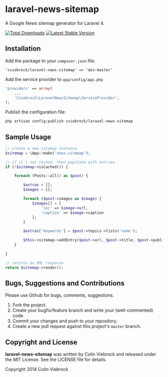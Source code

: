 # laravel-news-sitemap

A Google News sitemap generator for Laravel 4.

[![Total Downloads](https://poser.pugx.org/cviebrock/laravel-news-sitemap/downloads.png)](https://packagist.org/packages/cviebrock/laravel-news-sitemap)
[![Latest Stable Version](https://poser.pugx.org/cviebrock/laravel-news-sitemap/v/stable.png)](https://packagist.org/packages/cviebrock/laravel-news-sitemap)



## Installation

Add the package to your `composer.json` file:

```
'cviebrock/laravel-news-sitemap' => 'dev-master'
```

Add the service provider to `app/config/app.php`

```php
'providers' => array(
    ...
    'Cviebrock\LaravelNewsSitemap\ServiceProvider',
);
```

Publish the configuration file:

```sh
php artisan config:publish cviebrock/laravel-news-sitemap
```



## Sample Usage

```php
// create a new sitemap instance
$sitemap = \App::make('news-sitemap');

// if it's not cached, then populate with entries
if (!$sitemap->isCached()) {

    foreach (Posts::all() as $post) {

		$extras = [];
		$images = [];

		foreach ($post->images as $image) {
			$images[] = [
			    'loc' => $image->url,
			    'caption' => $image->caption
            ];
		}

		$extras['keywords'] = $post->topics->lists('name');

		$this->sitemap->addEntry($post->url, $post->title, $post->published_at, $extras, $images);
	}

}

// returns an XML response
return $sitemap->render();
```



## Bugs, Suggestions and Contributions

Please use Github for bugs, comments, suggestions.

1. Fork the project.
2. Create your bugfix/feature branch and write your (well-commented) code.
3. Commit your changes and push to your repository.
4. Create a new pull request against this project's `master` branch.



## Copyright and License

**laravel-news-sitemap** was written by Colin Viebrock and released under the MIT License. See the LICENSE file for details.

Copyright 2014 Colin Viebrock
